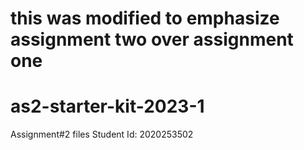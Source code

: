 # this was modified to emphasize assignment two over assignment one
# as2-starter-kit-2023-1
Assignment#2 files
Student Id: 2020253502
 
